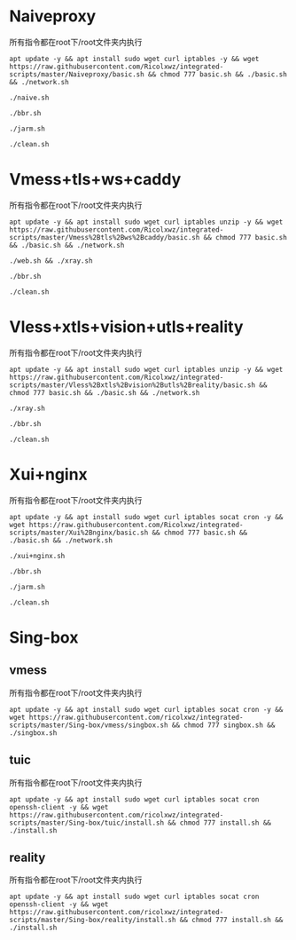 # Naiveproxy
所有指令都在root下/root文件夹内执行
```
apt update -y && apt install sudo wget curl iptables -y && wget https://raw.githubusercontent.com/Ricolxwz/integrated-scripts/master/Naiveproxy/basic.sh && chmod 777 basic.sh && ./basic.sh && ./network.sh
```
```
./naive.sh
```
```
./bbr.sh
```
```
./jarm.sh
```
```
./clean.sh
```
# Vmess+tls+ws+caddy
所有指令都在root下/root文件夹内执行
```
apt update -y && apt install sudo wget curl iptables unzip -y && wget https://raw.githubusercontent.com/Ricolxwz/integrated-scripts/master/Vmess%2Btls%2Bws%2Bcaddy/basic.sh && chmod 777 basic.sh && ./basic.sh && ./network.sh
```
```
./web.sh && ./xray.sh
```
```
./bbr.sh
```
```
./clean.sh
```
# Vless+xtls+vision+utls+reality
所有指令都在root下/root文件夹内执行
```
apt update -y && apt install sudo wget curl iptables unzip -y && wget https://raw.githubusercontent.com/Ricolxwz/integrated-scripts/master/Vless%2Bxtls%2Bvision%2Butls%2Breality/basic.sh && chmod 777 basic.sh && ./basic.sh && ./network.sh
```
```
./xray.sh
```
```
./bbr.sh
```
```
./clean.sh
```
# Xui+nginx
所有指令都在root下/root文件夹内执行
```
apt update -y && apt install sudo wget curl iptables socat cron -y && wget https://raw.githubusercontent.com/Ricolxwz/integrated-scripts/master/Xui%2Bnginx/basic.sh && chmod 777 basic.sh && ./basic.sh && ./network.sh
```
```
./xui+nginx.sh
```
```
./bbr.sh
```
```
./jarm.sh
```
```
./clean.sh
```
# Sing-box

## vmess
所有指令都在root下/root文件夹内执行
```
apt update -y && apt install sudo wget curl iptables socat cron -y && wget https://raw.githubusercontent.com/ricolxwz/integrated-scripts/master/Sing-box/vmess/singbox.sh && chmod 777 singbox.sh && ./singbox.sh
```

## tuic
所有指令都在root下/root文件夹内执行
```
apt update -y && apt install sudo wget curl iptables socat cron openssh-client -y && wget https://raw.githubusercontent.com/ricolxwz/integrated-scripts/master/Sing-box/tuic/install.sh && chmod 777 install.sh && ./install.sh
```

## reality
所有指令都在root下/root文件夹内执行
```
apt update -y && apt install sudo wget curl iptables socat cron openssh-client -y && wget https://raw.githubusercontent.com/ricolxwz/integrated-scripts/master/Sing-box/reality/install.sh && chmod 777 install.sh && ./install.sh
```
